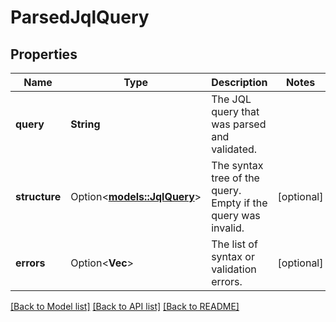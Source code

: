 # ParsedJqlQuery

## Properties

Name | Type | Description | Notes
------------ | ------------- | ------------- | -------------
**query** | **String** | The JQL query that was parsed and validated. | 
**structure** | Option<[**models::JqlQuery**](JqlQuery.md)> | The syntax tree of the query. Empty if the query was invalid. | [optional]
**errors** | Option<**Vec<String>**> | The list of syntax or validation errors. | [optional]

[[Back to Model list]](../README.md#documentation-for-models) [[Back to API list]](../README.md#documentation-for-api-endpoints) [[Back to README]](../README.md)


